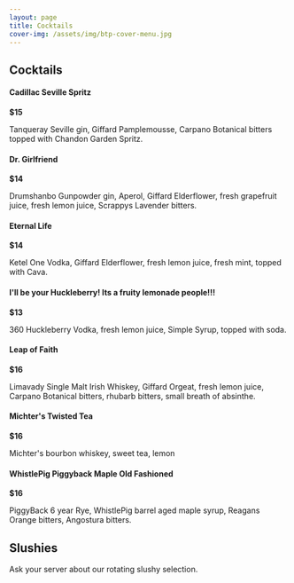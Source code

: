 ```yaml
---
layout: page
title: Cocktails
cover-img: /assets/img/btp-cover-menu.jpg
---
```


## Cocktails

<h4 class="d-inline-block">Cadillac Seville Spritz</h4><div class="float-md-right mt-md-3"><b>$15</b></div>
<p class="mt-0">Tanqueray Seville gin, Giffard Pamplemousse, Carpano Botanical bitters topped with Chandon Garden Spritz.</p>

<h4 class="d-inline-block">Dr. Girlfriend</h4><div class="float-md-right mt-md-3"><b>$14</b></div>
<p class="mt-0">Drumshanbo Gunpowder gin, Aperol, Giffard Elderflower, fresh grapefruit juice, fresh lemon juice, Scrappys Lavender bitters.</p>

<h4 class="d-inline-block">Eternal Life</h4><div class="float-md-right mt-md-3"><b>$14</b></div>
<p class="mt-0">Ketel One Vodka, Giffard Elderflower, fresh lemon juice, fresh mint, topped with Cava.</p>

<h4 class="d-inline-block">I'll be your Huckleberry! Its a fruity lemonade people!!!</h4><div class="float-md-right mt-md-3"><b>$13</b></div>
<p class="mt-0">360 Huckleberry Vodka, fresh lemon juice, Simple Syrup, topped with soda.</p>

<h4 class="d-inline-block">Leap of Faith</h4><div class="float-md-right mt-md-3"><b>$16</b></div>
<p class="mt-0">Limavady Single Malt Irish Whiskey, Giffard Orgeat, fresh lemon juice, Carpano Botanical bitters, rhubarb bitters, small breath of absinthe.</p>

<h4 class="d-inline-block">Michter's Twisted Tea</h4><div class="float-md-right mt-md-3"><b>$16</b></div>
<p class="mt-0">Michter's bourbon whiskey, sweet tea, lemon</p>

<h4 class="d-inline-block">WhistlePig Piggyback Maple Old Fashioned</h4><div class="float-md-right mt-md-3"><b>$16</b></div>
<p class="mt-0">PiggyBack 6 year Rye, WhistlePig barrel aged maple syrup, Reagans Orange bitters, Angostura bitters.</p>

## Slushies

<div class="bg-light mt-3 mb-0 p-3 border">
  <p class="m-0 mb-2">Ask your server about our rotating slushy selection.</p>
</div>
